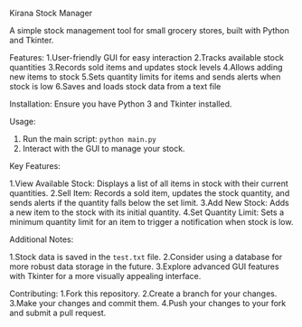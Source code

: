 Kirana Stock Manager

A simple stock management tool for small grocery stores, built with Python and Tkinter.

Features:
1.User-friendly GUI for easy interaction
2.Tracks available stock quantities
3.Records sold items and updates stock levels
4.Allows adding new items to stock
5.Sets quantity limits for items and sends alerts when stock is low
6.Saves and loads stock data from a text file

Installation:
Ensure you have Python 3 and Tkinter installed.

Usage:
1. Run the main script: `python main.py`
2. Interact with the GUI to manage your stock.

Key Features:

1.View Available Stock: Displays a list of all items in stock with their current quantities.
2.Sell Item: Records a sold item, updates the stock quantity, and sends alerts if the quantity falls below the set limit.
3.Add New Stock: Adds a new item to the stock with its initial quantity.
4.Set Quantity Limit: Sets a minimum quantity limit for an item to trigger a notification when stock is low.

Additional Notes:

1.Stock data is saved in the `test.txt` file.
2.Consider using a database for more robust data storage in the future.
3.Explore advanced GUI features with Tkinter for a more visually appealing interface.

Contributing:
1.Fork this repository.
2.Create a branch for your changes.
3.Make your changes and commit them.
4.Push your changes to your fork and submit a pull request.


